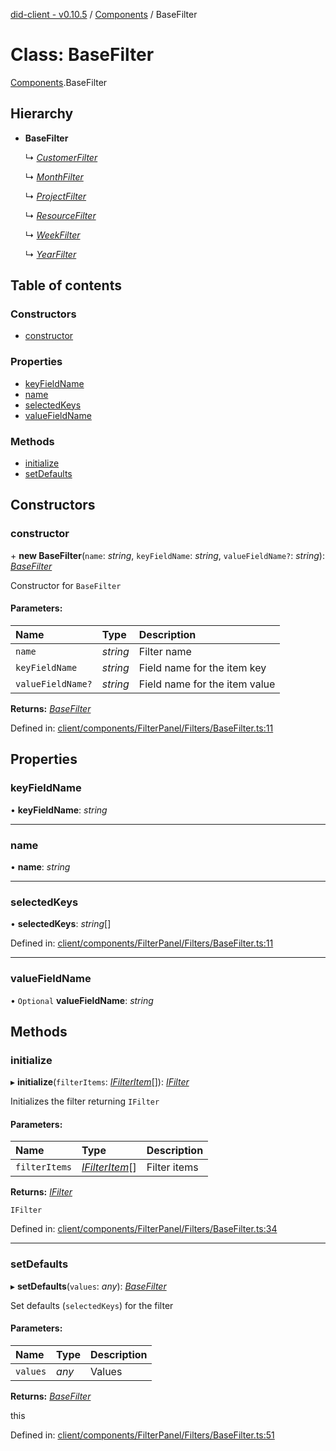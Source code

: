 [did-client - v0.10.5](../README.md) / [Components](../modules/components.md) / BaseFilter

# Class: BaseFilter

[Components](../modules/components.md).BaseFilter

## Hierarchy

* **BaseFilter**

  ↳ [*CustomerFilter*](components.customerfilter.md)

  ↳ [*MonthFilter*](components.monthfilter.md)

  ↳ [*ProjectFilter*](components.projectfilter.md)

  ↳ [*ResourceFilter*](components.resourcefilter.md)

  ↳ [*WeekFilter*](components.weekfilter.md)

  ↳ [*YearFilter*](components.yearfilter.md)

## Table of contents

### Constructors

- [constructor](components.basefilter.md#constructor)

### Properties

- [keyFieldName](components.basefilter.md#keyfieldname)
- [name](components.basefilter.md#name)
- [selectedKeys](components.basefilter.md#selectedkeys)
- [valueFieldName](components.basefilter.md#valuefieldname)

### Methods

- [initialize](components.basefilter.md#initialize)
- [setDefaults](components.basefilter.md#setdefaults)

## Constructors

### constructor

\+ **new BaseFilter**(`name`: *string*, `keyFieldName`: *string*, `valueFieldName?`: *string*): [*BaseFilter*](components.basefilter.md)

Constructor for `BaseFilter`

#### Parameters:

Name | Type | Description |
:------ | :------ | :------ |
`name` | *string* | Filter name   |
`keyFieldName` | *string* | Field name for the item key   |
`valueFieldName?` | *string* | Field name for the item value    |

**Returns:** [*BaseFilter*](components.basefilter.md)

Defined in: [client/components/FilterPanel/Filters/BaseFilter.ts:11](https://github.com/Puzzlepart/did/blob/dev/client/components/FilterPanel/Filters/BaseFilter.ts#L11)

## Properties

### keyFieldName

• **keyFieldName**: *string*

___

### name

• **name**: *string*

___

### selectedKeys

• **selectedKeys**: *string*[]

Defined in: [client/components/FilterPanel/Filters/BaseFilter.ts:11](https://github.com/Puzzlepart/did/blob/dev/client/components/FilterPanel/Filters/BaseFilter.ts#L11)

___

### valueFieldName

• `Optional` **valueFieldName**: *string*

## Methods

### initialize

▸ **initialize**(`filterItems`: [*IFilterItem*](../interfaces/components.ifilteritem.md)[]): [*IFilter*](../interfaces/components.ifilter.md)

Initializes the filter returning `IFilter`

#### Parameters:

Name | Type | Description |
:------ | :------ | :------ |
`filterItems` | [*IFilterItem*](../interfaces/components.ifilteritem.md)[] | Filter items   |

**Returns:** [*IFilter*](../interfaces/components.ifilter.md)

`IFilter`

Defined in: [client/components/FilterPanel/Filters/BaseFilter.ts:34](https://github.com/Puzzlepart/did/blob/dev/client/components/FilterPanel/Filters/BaseFilter.ts#L34)

___

### setDefaults

▸ **setDefaults**(`values`: *any*): [*BaseFilter*](components.basefilter.md)

Set defaults (`selectedKeys`) for the filter

#### Parameters:

Name | Type | Description |
:------ | :------ | :------ |
`values` | *any* | Values   |

**Returns:** [*BaseFilter*](components.basefilter.md)

this

Defined in: [client/components/FilterPanel/Filters/BaseFilter.ts:51](https://github.com/Puzzlepart/did/blob/dev/client/components/FilterPanel/Filters/BaseFilter.ts#L51)
